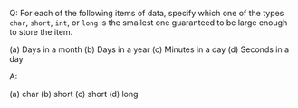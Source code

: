Q: For each of the following items of data, specify which one of the types `char`, `short`, `int`, or `long` is the smallest one guaranteed to be large enough to store the item.

(a) Days in a month
(b) Days in a year
(c) Minutes in a day
(d) Seconds in a day

A:

(a) char
(b) short
(c) short
(d) long
